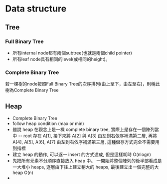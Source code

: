# Data structure

## Tree

### Full Binary Tree

- 所有internal node都有兩個subtree(也就是兩個child pointer)
- 所有leaf node具有相同的level(或相同的height)。

### Complete Binary Tree
若一棵樹的node按照Full Binary Tree的次序排列(由上至下，由左至右)，則稱此樹為Complete Binary Tree

## Heap

- Complete Binary Tree
- follow heap condition (max or min)
- 雖說 heap 在觀念上是一棵 complete binary tree, 實際上是存在一個陣列當中 -- root 存在 A[1], 接下來將 A[2] 與 A[3] 由左到右依序補滿第二層, 再將 A[4], A[5], A[6], A[7] 由左到右依序補滿第三層, 這種儲存方式完全不需要用到指標
- 建立 heap 的動作, 可以逐一 insert 的方式達成, 但是這樣耗時 O(nlogn)
- 先把所有元素不分順序直接放入 heap 中。 一開始將整個陣列的後半部看成是一大堆小 heaps, 逐層由下往上建立稍大的 heaps, 最後建立出一個完整的大 heap O(n)
- 